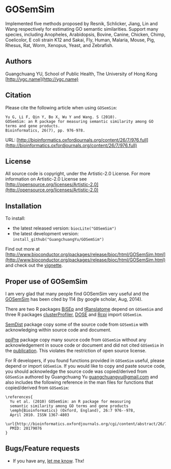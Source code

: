 #  GOSemSim

Implemented five methods proposed by Resnik, Schlicker, Jiang, Lin and Wang respectively for estimating GO semantic similarities. Support many species, including Anopheles, Arabidopsis, Bovine, Canine, Chicken, Chimp, Coelicolor, E coli strain K12 and Sakai, Fly, Human, Malaria, Mouse, Pig, Rhesus, Rat, Worm, Xenopus, Yeast, and Zebrafish.

## Authors ##

Guangchuang YU, School of Public Health, The University of Hong Kong [http://ygc.name](http://ygc.name)

## Citation ##

Please cite the following article when using `GOSemSim`:

```
Yu G, Li F, Qin Y, Bo X, Wu Y and Wang. S (2010). 
GOSemSim: an R package for measuring semantic similarity among GO terms and gene products.
Bioinformatics, 26(7), pp. 976-978. 
```

URL: [http://bioinformatics.oxfordjournals.org/content/26/7/976.full](http://bioinformatics.oxfordjournals.org/content/26/7/976.full)

## License ##

All source code is copyright, under the Artistic-2.0 License.
For more information on Artistic-2.0 License see [http://opensource.org/licenses/Artistic-2.0](http://opensource.org/licenses/Artistic-2.0)

## Installation ##

To install:
 * the latest released version:
   `biocLite("GOSemSim")`
 * the latest development version:
   `install_github("GuangchuangYu/GOSemSim")`

Find out more at [http://www.bioconductor.org/packages/release/bioc/html/GOSemSim.html](http://www.bioconductor.org/packages/release/bioc/html/GOSemSim.html) and check out the [vignette](http://www.bioconductor.org/packages/release/bioc/vignettes/clusterProfiler/inst/doc/GOSemSim.pdf).

## Proper use of GOSemSim ##

I am very glad that many people find GOSemSim very useful and the [GOSemSim](http://bioinformatics.oxfordjournals.org/content/26/7/976.full) has been cited by 114 (by google scholar, Aug, 2014). 

There are two R packages [BiSEp](http://cran.r-project.org/web/packages/BiSEp/index.html) and [tRanslatome](http://www.bioconductor.org/packages/release/bioc/html/tRanslatome.html) depend on `GOSemSim` and three R packages [clusterProfiler](http://www.bioconductor.org/packages/release/bioc/html/clusterProfiler.html), [DOSE](http://www.bioconductor.org/packages/release/bioc/html/DOSE.html) and [Rcpi](http://www.bioconductor.org/packages/release/bioc/html/Rcpi.html) import `GOSemSim`.

[SemDist](http://www.bioconductor.org/packages/devel/bioc/html/SemDist.html) package copy some of the source code from `GOSemSim` with acknowledging within source code and document.

[ppiPre](http://cran.r-project.org/web/packages/ppiPre/index.html) package copy many source code from `GOSemSim` without any acknowledgement in souce code or document and did not cited `GOSemSim` in the [publication](http://www.biomedcentral.com/1752-0509/7/S2/S8). This violates the restriction of open source license.

For R developers, if you found functions provided in `GOSemSim` useful, please depend or import `GOSemSim`.
If you would like to copy and paste source code, you should acknowledge the source code was copied/derived from `GOSemSim` authored by Guangchuang Yu <guangchuangyu@gmail.com> and also includes the following reference in the man files for functions that copied/derived from `GOSemSim`:

```
\references{
  Yu et al. (2010) GOSemSim: an R package for measuring
  semantic similarity among GO terms and gene products
  \emph{Bioinformatics} (Oxford, England), 26:7 976--978,
  April 2010. ISSN 1367-4803
  \url{http://bioinformatics.oxfordjournals.org/cgi/content/abstract/26/7/976}
  PMID: 20179076
}
```


## Bugs/Feature requests ##

 - If you have any, [let me know](https://github.com/GuangchuangYu/GOSemSim/issues). Thx!


